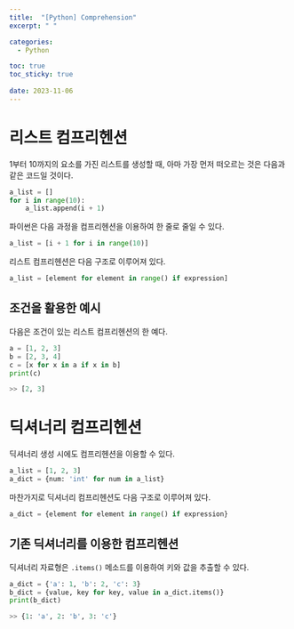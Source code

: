 ```yaml
---
title:  "[Python] Comprehension"
excerpt: " "

categories:
  - Python

toc: true
toc_sticky: true
 
date: 2023-11-06
---
```


# 리스트 컴프리헨션

1부터 10까지의 요소를 가진 리스트를 생성할 때, 아마 가장 먼저 떠오르는 것은 다음과 같은 코드일 것이다.

```py
a_list = []
for i in range(10):
    a_list.append(i + 1)
```

파이썬은 다음 과정을 컴프리헨션을 이용하여 한 줄로 줄일 수 있다.

```py
a_list = [i + 1 for i in range(10)]
```

리스트 컴프리헨션은 다음 구조로 이루어져 있다.

```py
a_list = [element for element in range() if expression]
```

## 조건을 활용한 예시

다음은 조건이 있는 리스트 컴프리헨션의 한 예다.

```py
a = [1, 2, 3]
b = [2, 3, 4]
c = [x for x in a if x in b]
print(c)

>> [2, 3]
```

# 딕셔너리 컴프리헨션

딕셔너리 생성 시에도 컴프리헨션을 이용할 수 있다.

```py
a_list = [1, 2, 3]
a_dict = {num: 'int' for num in a_list}
```

마찬가지로 딕셔너리 컴프리헨션도 다음 구조로 이루어져 있다.

```py
a_dict = {element for element in range() if expression}
```

## 기존 딕셔너리를 이용한 컴프리헨션

딕셔너리 자료형은 `.items()` 메소드를 이용하여 키와 값을 추출할 수 있다. 

```py
a_dict = {'a': 1, 'b': 2, 'c': 3}
b_dict = {value, key for key, value in a_dict.items()}
print(b_dict)

>> {1: 'a', 2: 'b', 3: 'c'}
```